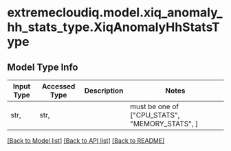 # extremecloudiq.model.xiq_anomaly_hh_stats_type.XiqAnomalyHhStatsType

## Model Type Info
Input Type | Accessed Type | Description | Notes
------------ | ------------- | ------------- | -------------
str,  | str,  |  | must be one of ["CPU_STATS", "MEMORY_STATS", ] 

[[Back to Model list]](../../README.md#documentation-for-models) [[Back to API list]](../../README.md#documentation-for-api-endpoints) [[Back to README]](../../README.md)

